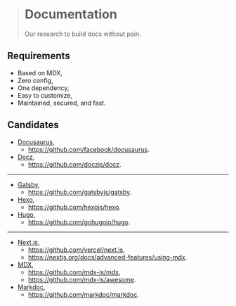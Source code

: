 > # Documentation
>
> Our research to build docs without pain.

## Requirements

- Based on MDX,
- Zero config,
- One dependency,
- Easy to customize,
- Maintained, secured, and fast.

## Candidates

- [Docusaurus](https://docusaurus.io),
  - https://github.com/facebook/docusaurus.
- [Docz](https://www.docz.site),
  - https://github.com/doczjs/docz.

---

- [Gatsby](https://www.gatsbyjs.org),
  - https://github.com/gatsbyjs/gatsby.
- [Hexo](https://hexo.io),
  - https://github.com/hexojs/hexo.
- [Hugo](https://gohugo.io),
  - https://github.com/gohugoio/hugo.

---

- [Next.js](https://nextjs.org),
  - https://github.com/vercel/next.js,
  - https://nextjs.org/docs/advanced-features/using-mdx.
- [MDX](https://mdxjs.com),
  - https://github.com/mdx-js/mdx,
  - https://github.com/mdx-js/awesome.
- [Markdoc](https://markdoc.dev),
  - https://github.com/markdoc/markdoc.
